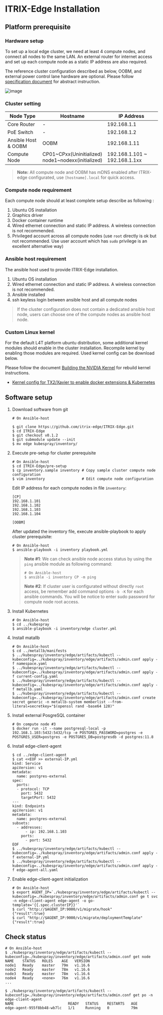 ITRIX-Edge Installation
=======================

## Platform prerequisite

### Hardware setup

To set up a local edge cluster, we need at least 4 compute nodes, and connect all nodes to the same LAN. An external router for internet access and set up each compute node as a static IP address are also required.

The reference cluster configuration described as below, OOBM, and external power control lane hardware are optional. Please follow [specification document](specification.md) for abstract instruction. 

![image](images/edge-appliance-access-information.png)

### Cluster setting

| Node Type           | Hostname                                                | IP Address                    | 
| ------------------- | ------------------------------------------------------- | ----------------------------- | 
| Core Router         | -                                                       | 192.168.1.1                   |
| PoE Switch          | -                                                       | 192.168.1.2                   | 
| Ansible Host & OOBM | OOBM                                                    | 192.168.1.11                  | 
| Compute Node        | CP01~CPxx(Uninitialized) <br> node1~nodexx(initialized) | 192.168.1.101 ~ 192.168.1.1xx |

> **Note:** All compute node and OOBM has mDNS enabled after ITRIX-edge configurated, use `[hostname].local` for quick access.

### Compute node requirement
Each compute node should at least complete setup describe as following :
1. Ubuntu OS installation
2. Graphics driver
3. Docker container runtime
3. Wired ethernet connection and static IP address. A wireless connection is not recommended.
4. Privileged account across all compute nodes (use `root` directly is ok but not recommended. Use user account which has `sudo` privilege is an excellent alternative way)

### Ansible host requirement
The ansible host used to provide ITRIX-Edge installation.
1. Ubuntu OS installation
2. Wired ethernet connection and static IP address. A wireless connection is not recommended.
3. Ansible installed
4. ssh keyless login between ansible host and all compute nodes 

> If the cluster configuration does not contain a dedicated ansible host node, users can choose one of the compute nodes as ansible host node.


### Custom Linux kernel

For the default L4T platform ubuntu distribution, some additional kernel modules should enable in the cluster installation. Recompile kernel by enabling those modules are required. Used kernel config can be download below.

Please follow the document [Building the NVIDIA Kernel](https://docs.nvidia.com/jetson/l4t/index.html#page/Tegra%2520Linux%2520Driver%2520Package%2520Development%2520Guide%2Fkernel_custom.html%23wwpID0E0FD0HA) for rebuild kernel instructions.

* [Kernel config for TX2/Xavier to enable docker extensions & Kubernetes](https://gist.github.com/stevennick/71ba2c71bc43ad665e1aab93d6cc6372)

## Software setup

1. Download software from git
	```=shell
	# On Ansible-host
	 
	$ git clone https://github.com/itrix-edge/ITRIX-Edge.git
	$ cd ITRIX-Edge
	$ git checkout v0.1.2
	$ git submodule update --init
	$ mv edge kubespray/inventory/
	```

2. Execute pre-setup for cluster prerequisite
	```=shell
	# On Ansible-host
	$ cd ITRIX-Edge/pre-setup
	$ cp inventory.sample inventory # Copy sample cluster compute node configuration
    $ vim inventory                 # Edit compute node configuration
	```
	Edit IP address for each compute nodes in file `inventory`:
	```=ini
    [CP]
	192.168.1.101
	192.168.1.102
	192.168.1.103
	192.168.1.104
	
	[OOBM]
	```
	After updated the inventory file, execute ansible-playbook to apply cluster prerequisite:
	```=shell
	# On Ansible-host
	$ ansible-playbook -i inventory playbook.yml
	```

	> **Note #1**: We can check ansible node access status by using the `ping` ansible module as following command:
	> ```=shell
	> # On Ansible-host
	> $ ansible -i inventory CP -m ping
	> ``` 
	> **Note #2**: If cluster user is configurated without directly `root` access, be remember add command options `-b -K` for each ansible commands. You will be notice to enter sudo password for compute node root access.

3. Install Kubernetes
	```=shell
	# On Ansible-host
	$ cd ../kubespray
	$ ansible-playbook -i inventory/edge cluster.yml
	```

4. Install matallb
	```=shell
	# On Ansible-host
	$ cd ../metallb/manifests
	$ ../kubespray/inventory/edge/artifacts/kubectl --kubeconfig=../kubespray/inventory/edge/artifacts/admin.conf apply -f namespace.yaml
	$ ../kubespray/inventory/edge/artifacts/kubectl --kubeconfig=../kubespray/inventory/edge/artifacts/admin.conf apply -f current-config.yaml
	$ ../kubespray/inventory/edge/artifacts/kubectl --kubeconfig=../kubespray/inventory/edge/artifacts/admin.conf apply -f metallb.yaml
	$ ../kubespray/inventory/edge/artifacts/kubectl --kubeconfig=../kubespray/inventory/edge/artifacts/admin.conf create secret generic -n metallb-system memberlist --from-literal=secretkey="$(openssl rand -base64 128)"
	```

5. Install external PosgreSQL container
	```=shell
	# On compute node #3
	$ docker run -it --name postgresql-local -p 192.168.1.103:5432:5432/tcp -e POSTGRES_PASSWORD=postgres -e POSTGRES_USER=postgres -e POSTGRES_DB=postgresdb -d postgres:11.8
	```
6. Install edge-client-agent
	```=shell
	$ cd ../edge-client-agent
	$ cat <<EOF >> external-IP.yml
	kind: Service
	apiVersion: v1
	metadata:
	  name: postgres-external
	spec:
	  ports:
	  - protocol: TCP
	    port: 5432
	    targetPort: 5432
	---
	kind: Endpoints
	apiVersion: v1
	metadata:
	  name: postgres-external
	subsets:
	  - addresses:
	      - ip: 192.168.1.103
	    ports:
	      - port: 5432
	EOF
	$ ../kubespray/inventory/edge/artifacts/kubectl --kubeconfig=../kubespray/inventory/edge/artifacts/admin.conf apply -f external-IP.yml
	$ ../kubespray/inventory/edge/artifacts/kubectl --kubeconfig=../kubespray/inventory/edge/artifacts/admin.conf apply -f edge-agent-all.yaml
	```
7. Enable edge-client-agent initialization
	```=shell
	# On Ansible-host
	$ export AGENT_IP=`./kubespray/inventory/edge/artifacts/kubectl --kubeconfig=./kubespray/inventory/edge/artifacts/admin.conf ge t svc -n edge-client-agent edge-agent -o go-template='{{.spec.clusterIP}}'`
	$ curl "http://$AGENT_IP:9000/v1/migrate/hook"
	{"result":true}
	$ curl "http://$AGENT_IP:9000/v1/migrate/deploymentTemplate"
	{"result":true}
	```

## Check status
```=shell
# On Ansible-host
$ ./kubespray/inventory/edge/artifacts/kubectl --kubeconfig=./kubespray/inventory/edge/artifacts/admin.conf get node
NAME    STATUS   ROLES    AGE   VERSION
node1   Ready    master   79m   v1.16.6
node2   Ready    master   78m   v1.16.6
node3   Ready    master   78m   v1.16.6
node4   Ready    <none>   76m   v1.16.6
...

$ ./kubespray/inventory/edge/artifacts/kubectl --kubeconfig=./kubespray/inventory/edge/artifacts/admin.conf get po -n  edge-client-agent
NAME                         READY   STATUS    RESTARTS   AGE
edge-agent-955f8bb48-wb7lc   1/1     Running   0          79m
```
 
